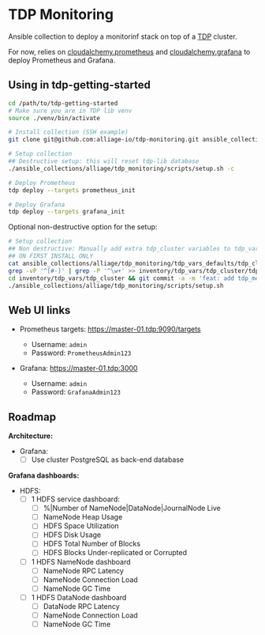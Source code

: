 # TDP Monitoring

Ansible collection to deploy a monitorinf stack on top of a [TDP](https://github.com/TOSIT-IO/TDP) cluster.

For now, relies on [cloudalchemy.prometheus](https://github.com/cloudalchemy/ansible-prometheus) and [cloudalchemy.grafana](https://github.com/cloudalchemy/ansible-grafana) to deploy Prometheus and Grafana.

## Using in tdp-getting-started

```sh
cd /path/to/tdp-getting-started
# Make sure you are in TDP lib venv
source ./venv/bin/activate

# Install collection (SSH example)
git clone git@github.com:alliage-io/tdp-monitoring.git ansible_collections/alliage/tdp_monitoring

# Setup collection
## Destructive setup: this will reset tdp-lib database
./ansible_collections/alliage/tdp_monitoring/scripts/setup.sh -c

# Deploy Prometheus
tdp deploy --targets prometheus_init

# Deploy Grafana
tdp deploy --targets grafana_init
```

Optional non-destructive option for the setup:

```sh
# Setup collection
## Non destructive: Manually add extra tdp_cluster variables to tdp_vars
## ON FIRST INSTALL ONLY
cat ansible_collections/alliage/tdp_monitoring/tdp_vars_defaults/tdp_cluster/tdp_cluster.yml |
grep -vP '^[#-]' | grep -P '^\w+' >> inventory/tdp_vars/tdp_cluster/tdp_cluster.yml
cd inventory/tdp_vars/tdp_cluster && git commit -a -m 'feat: add tdp_monitoring vars' && cd -
./ansible_collections/alliage/tdp_monitoring/scripts/setup.sh
```

## Web UI links

- Prometheus targets: https://master-01.tdp:9090/targets

  - Username: `admin`
  - Password: `PrometheusAdmin123`

- Grafana: https://master-01.tdp:3000
  - Username: `admin`
  - Password: `GrafanaAdmin123`

## Roadmap

**Architecture:**

- Grafana:
  - [ ] Use cluster PostgreSQL as back-end database

**Grafana dashboards:**

- HDFS:
  - [ ] 1 HDFS service dashboard:
    - [ ] %|Number of NameNode|DataNode|JournalNode Live
    - [ ] NameNode Heap Usage
    - [ ] HDFS Space Utilization
    - [ ] HDFS Disk Usage
    - [ ] HDFS Total Number of Blocks
    - [ ] HDFS Blocks Under-replicated or Corrupted
  - [ ] 1 HDFS NameNode dashboard
    - [ ] NameNode RPC Latency
    - [ ] NameNode Connection Load
    - [ ] NameNode GC Time
  - [ ] 1 HDFS DataNode dashboard
    - [ ] DataNode RPC Latency
    - [ ] NameNode Connection Load
    - [ ] NameNode GC Time
